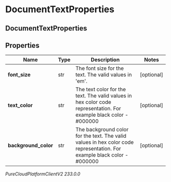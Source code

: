 # DocumentTextProperties

## DocumentTextProperties

## Properties

|Name | Type | Description | Notes|
|------------ | ------------- | ------------- | -------------|
| **font_size** | str | The font size for the text. The valid values in &#39;em&#39;. | [optional] |
| **text_color** | str | The text color for the text. The valid values in hex color code representation. For example black color - #000000 | [optional] |
| **background_color** | str | The background color for the text. The valid values in hex color code representation. For example black color - #000000 | [optional] |



_PureCloudPlatformClientV2 233.0.0_

